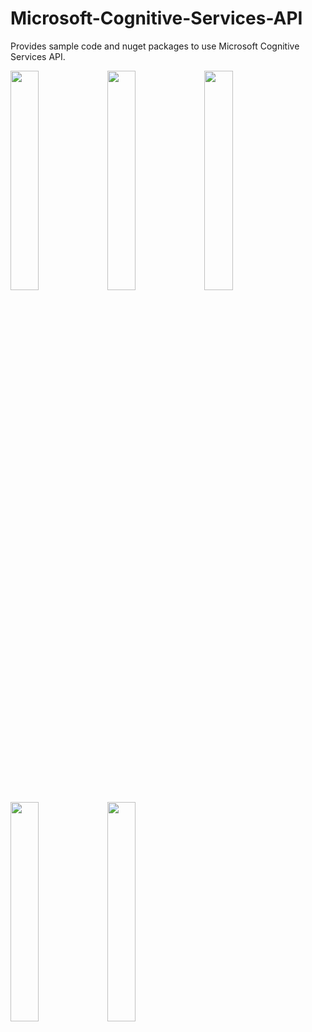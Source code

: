 # Microsoft-Cognitive-Services-API
Provides sample code and nuget packages to use Microsoft Cognitive Services API.

<img src="https://github.com/HoussemDellai/Microsoft-Cognitive-Services-API/blob/master/items/Screenshot_2016-07-22-16-58-44.png?raw=true" width="30%"/>
<img src="https://github.com/HoussemDellai/Microsoft-Cognitive-Services-API/blob/master/items/Screenshot_2016-07-22-16-59-01.png?raw=true" width="30%"/>
<img src="https://github.com/HoussemDellai/Microsoft-Cognitive-Services-API/blob/master/items/Screenshot_2016-07-22-16-59-08.png?raw=true" width="30%"/>
<img src="https://github.com/HoussemDellai/Microsoft-Cognitive-Services-API/blob/master/items/Screenshot_2016-07-22-16-56-58.png?raw=true" width="30%"/>
<img src="https://github.com/HoussemDellai/Microsoft-Cognitive-Services-API/blob/master/items/Screenshot_2016-07-22-16-56-42.png?raw=true" width="30%"/>
